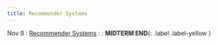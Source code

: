 ```yaml
---
title: Recommender Systems
---
```


Nov 8 
: [Recommender Systems](https://github.com/gallettilance/Data-Science-Fundamentals/raw/main/lecture_17/17_Recommender_Systems.pdf)
  : 
    : **MIDTERM END**{: .label .label-yellow } 
